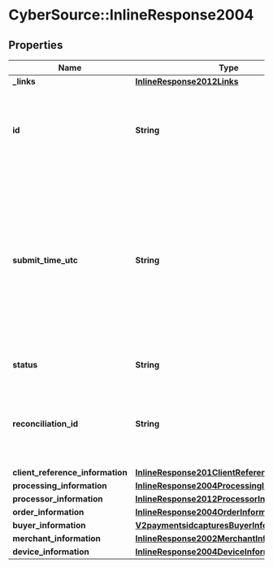 # CyberSource::InlineResponse2004

## Properties
Name | Type | Description | Notes
------------ | ------------- | ------------- | -------------
**_links** | [**InlineResponse2012Links**](InlineResponse2012Links.md) |  | [optional] 
**id** | **String** | An unique identification number assigned by CyberSource to identify the submitted request. | [optional] 
**submit_time_utc** | **String** | Time of request in UTC. &#x60;Format: YYYY-MM-DDThh:mm:ssZ&#x60;  Example 2016-08-11T22:47:57Z equals August 11, 2016, at 22:47:57 (10:47:57 p.m.). The T separates the date and the time. The Z indicates UTC.  | [optional] 
**status** | **String** | The status of the submitted transaction. | [optional] 
**reconciliation_id** | **String** | The reconciliation id for the submitted transaction. This value is not returned for all processors.  | [optional] 
**client_reference_information** | [**InlineResponse201ClientReferenceInformation**](InlineResponse201ClientReferenceInformation.md) |  | [optional] 
**processing_information** | [**InlineResponse2004ProcessingInformation**](InlineResponse2004ProcessingInformation.md) |  | [optional] 
**processor_information** | [**InlineResponse2012ProcessorInformation**](InlineResponse2012ProcessorInformation.md) |  | [optional] 
**order_information** | [**InlineResponse2004OrderInformation**](InlineResponse2004OrderInformation.md) |  | [optional] 
**buyer_information** | [**V2paymentsidcapturesBuyerInformation**](V2paymentsidcapturesBuyerInformation.md) |  | [optional] 
**merchant_information** | [**InlineResponse2002MerchantInformation**](InlineResponse2002MerchantInformation.md) |  | [optional] 
**device_information** | [**InlineResponse2004DeviceInformation**](InlineResponse2004DeviceInformation.md) |  | [optional] 


